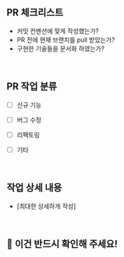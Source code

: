## PR 체크리스트
-  커밋 컨벤션에 맞게 작성했는가?
-  PR 전에 현재 브랜치를 pull 받았는가?
-  구현한 기술들을 문서화 하였는가?


<br>

## PR 작업 분류

<!-- Please check the one that applies to this PR using "x". -->

- [ ] 신규 기능
- [ ] 버그 수정
- [ ] 리팩토링
- [ ] 기타


<br>

## 작업 상세 내용
- [최대한 상세하게 작성]


<br>

## 🔴 이건 반드시 확인해 주세요!
